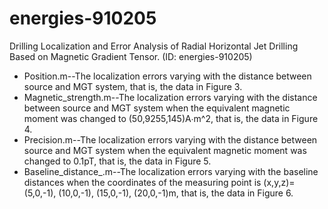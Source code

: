 # energies-910205
Drilling Localization and Error Analysis of Radial Horizontal Jet Drilling Based on Magnetic Gradient Tensor. (ID: energies-910205)
 - Position.m--The localization errors varying with the distance between source and MGT system, that is, the data in Figure 3.
 - Magnetic_strength.m--The localization errors varying with the distance between source and MGT system when the equivalent magnetic moment was changed to (50,9255,145)A∙m^2, that is, the data in Figure 4.
 - Precision.m--The localization errors varying with the distance between source and MGT system when the equivalent magnetic moment was changed to 0.1pT, that is, the data in Figure 5.
 - Baseline_distance_.m--The localization errors varying with the baseline distances when the coordinates of the measuring point is (x,y,z)=(5,0,-1), (10,0,-1), (15,0,-1), (20,0,-1)m, that is, the data in Figure 6.
